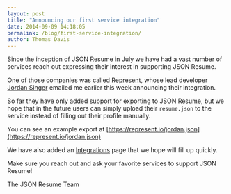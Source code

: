 ```yaml
---
layout: post
title: "Announcing our first service integration"
date: 2014-09-09 14:18:05
permalink: /blog/first-service-integration/
author: Thomas Davis
---
```


Since the inception of JSON Resume in July we have had a vast number of services reach out expressing their interest in supporting JSON Resume.

One of those companies was called [Represent](https://represent.io), whose lead developer [Jordan Singer](https://twitter.com/jsngr) emailed me earlier this week announcing their integration.

So far they have only added support for exporting to JSON Resume, but we hope that in the future users can simply upload their `resume.json` to the service instead of filling out their profile manually.

You can see an example export at [https://represent.io/jordan.json](https://represent.io/jordan.json)

We have also added an [Integrations](/integrations) page that we hope will fill up quickly.

Make sure you reach out and ask your favorite services to support JSON Resume!

The JSON Resume Team

